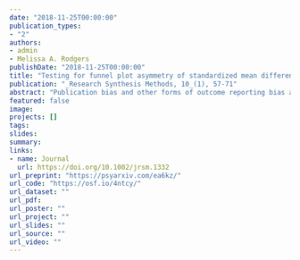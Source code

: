 ```yaml
---
date: "2018-11-25T00:00:00"
publication_types:
- "2"
authors:
- admin
- Melissa A. Rodgers
publishDate: "2018-11-25T00:00:00"
title: "Testing for funnel plot asymmetry of standardized mean differences"
publication: "_Research Synthesis Methods, 10_(1), 57-71"
abstract: "Publication bias and other forms of outcome reporting bias are critical threats to the validity of findings from research syntheses. A variety of methods have been proposed for detecting selective outcome reporting in a collection of effect size estimates, including several methods based on assessment of asymmetry of funnel plots, such as Egger's regression test, the rank correlation test, and the Trim-and-Fill test. Previous research has demonstated that Egger's regression test is mis-calibrated when applied to log-odds ratio effect size estimates, due to artifactual correlation between the effect size estimate and its standard error. This study examines similar problems that occur in meta-analyses of the standardized mean difference, a ubiquitous effect size measure in educational and psychological research. In a simulation study of standardized mean difference effect sizes, we assess the Type I error rates of conventional tests of funnel plot asymmetry, as well as the likelihood ratio test from a three-parameter selection model. Results demonstrate that the conventional tests have inflated Type I error due to correlation between the effect size estimate and its standard error, while tests based on either a simple modification to the conventional standard error formula or a variance-stabilizing transformation both maintain close-to-nominal Type I error."
featured: false
image: 
projects: []
tags: 
slides: 
summary: 
links:
- name: Journal
  url: https://doi.org/10.1002/jrsm.1332
url_preprint: "https://psyarxiv.com/ea6kz/"
url_code: "https://osf.io/4ntcy/"
url_dataset: ""
url_pdf: 
url_poster: ""
url_project: ""
url_slides: ""
url_source: ""
url_video: ""
---
```

